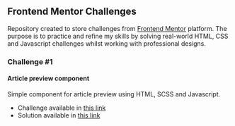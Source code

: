 ## Frontend Mentor Challenges

Repository created to store challenges from [Frontend Mentor](https://www.frontendmentor.io/) platform.
The purpose is to practice and refine my skills by solving real-world HTML, CSS and Javascript challenges whilst working with professional designs.

### Challenge #1
#### Article preview component

Simple component for article preview using HTML, SCSS and Javascript.

- Challenge available in [this link](https://www.frontendmentor.io/challenges/article-preview-component-dYBN_pYFT)
- Solution available in [this link](https://ederwms.github.io/frontend-mentor/article-preview-component/)
